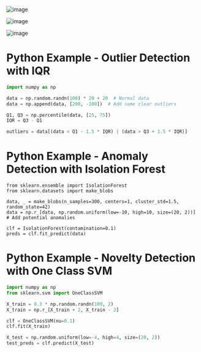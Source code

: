 ![image](https://github.com/user-attachments/assets/ae3e2650-3e1a-4aa4-96cb-ae428197466e)

![image](https://github.com/user-attachments/assets/600dac9d-743b-4c98-8e24-1c64caa0786e)

![image](https://github.com/user-attachments/assets/74b93092-324a-4a5d-ac96-3ba041f51b65)

# Python Example - Outlier Detection with IQR

```python
import numpy as np

data = np.random.randn(100) * 20 + 20  # Normal data
data = np.append(data, [200, -100])  # Add some clear outliers

Q1, Q3 = np.percentile(data, [25, 75])
IQR = Q3 - Q1

outliers = data[(data < Q1 - 1.5 * IQR) | (data > Q3 + 1.5 * IQR)]
```
# Python Example - Anomaly Detection with Isolation Forest

```
from sklearn.ensemble import IsolationForest
from sklearn.datasets import make_blobs

data, _ = make_blobs(n_samples=300, centers=1, cluster_std=1.5, random_state=42)
data = np.r_[data, np.random.uniform(low=-10, high=10, size=(20, 2))]  # Add potential anomalies

clf = IsolationForest(contamination=0.1)
preds = clf.fit_predict(data)
```
# Python Example - Novelty Detection with One Class SVM

```python
import numpy as np
from sklearn.svm import OneClassSVM

X_train = 0.3 * np.random.randn(100, 2)
X_train = np.r_[X_train + 2, X_train - 2]

clf = OneClassSVM(nu=0.1)
clf.fit(X_train)

X_test = np.random.uniform(low=-4, high=4, size=(20, 2))
test_preds = clf.predict(X_test)
```
